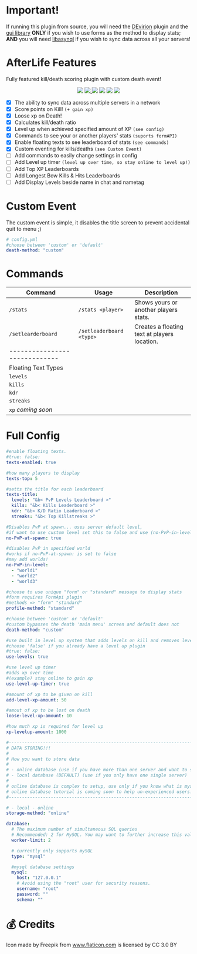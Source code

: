 # Important!

If running this plugin from source, you will need the <a href="https://poggit.pmmp.io/p/DEvirion">DEvirion</a> plugin and the <a href="https://poggit.pmmp.io/ci/Atomization/gui/gui">gui library</a> **ONLY** if you wish to use forms as the method to display stats; 
**AND** you will need <a href="https://poggit.pmmp.io/ci/poggit/libasynql/libasynql">libasynql</a> if you wish to sync data across all your servers!

# AfterLife Features
Fully featured kill/death scoring plugin with custom death event!

<p align="center">
 <a href="http://hits.dwyl.io/Atomization/Afterlife"><img src="http://hits.dwyl.io/Atomization/Afterlife.svg"></a>
 <a href="https://poggit.pmmp.io/ci/Aurora-MC/AfterLife/AfterLife">
  <img src="https://poggit.pmmp.io/ci.shield/Aurora-MC/Afterlife/Afterlife?style=flat-square">
 </a>
 <a href="https://poggit.pmmp.io/p/Afterlife"><img src="https://poggit.pmmp.io/shield.state/Afterlife"></a>
 <a href="https://poggit.pmmp.io/p/Afterlife"><img src="https://poggit.pmmp.io/shield.dl/Afterlife"></a>
 <a href="https://poggit.pmmp.io/p/Afterlife"><img src="https://poggit.pmmp.io/shield.dl.total/Afterlife"></a>
 <a href="https://poggit.pmmp.io/p/Afterlife"><img src="https://poggit.pmmp.io/shield.api/Afterlife"></a>
</p>

 - [x] The ability to sync data across multiple servers in a network
 - [x] Score points on Kill! `(+ gain xp)`
 - [x] Loose xp on Death!
 - [x] Calculates kill/death ratio 
 - [x] Level up when achieved specified amount of XP `(see config)`
 - [x] Commands to see your or another players' stats `(suports formAPI)`
 - [x] Enable floating texts to see leaderboard of stats `(see commands)`
 - [x] Custom eventing for kills/deaths `(see Custom Event)`
 - [ ] Add commands to easily change settings in config
 - [ ] Add Level up timer `(level up over time, so stay online to level up!)`
 - [ ] Add Top XP Leaderboards
 - [ ] Add Longest Bow Kills & Hits Leaderboards
 - [ ] Add Display Levels beside name in chat and nametag
 
# Custom Event
The custom event is simple, it disables the title screen to prevent accidental quit to menu ;)
```yml
# config.yml
#choose between 'custom' or 'default'
death-method: "custom"
```

# Commands
| Command | Usage | Description |
| ------- | ----- | ----------- |
| `/stats` | `/stats <player>` | Shows yours or another players stats. |
| `/setlearderboard` | `/setleaderboard <type>` | Creates a floating text at players location. |
| ----------------------------- |
| Floating Text Types | 
| `levels` |
| `kills` |
| `kdr` |
| `streaks` |
| `xp` *coming soon* | 

# Full Config
```yml
#enable floating texts.
#true: false:
texts-enabled: true

#how many players to display
texts-top: 5

#setts the title for each leaderboard
texts-title:
  levels: "&b< PvP Levels Leaderboard >"
  kills: "&b< Kills Leaderboard >"
  kdr: "&b< K/D Ratio Leaderboard >"
  streaks: "&b< Top Killstreaks >"

#Disables PvP at spawn... uses server default level, 
#if want to use custom level set this to false and use (no-PvP-in-level)
no-PvP-at-spawn: true

#disables PvP in specified world
#works if no-PvP-at-spawn: is set to false
#may add worlds!
no-PvP-in-level:
  - "world1"
  - "world2"
  - "world3"

#choose to use unique "form" or "standard" message to display stats
#form requires FormApi plugin
#methods => "form" "standard"
profile-method: "standard"

#choose between 'custom' or 'default'
#custom bypasses the death 'main menu' screen and default does not
death-method: "custom"

#use built in level up system that adds levels on kill and removes level on death
#choose 'false' if you already have a level up plugin
#true: false:
use-levels: true

#use level up timer
#adds xp over time
#(example) stay online to gain xp
use-level-up-timer: true

#amount of xp to be given on kill
add-level-xp-amount: 50

#amout of xp to be lost on death
loose-level-xp-amount: 10

#how much xp is required for level up
xp-levelup-amount: 1000

#-------------------------------------------------------------------------------------------------------------------------
# DATA STORING!!!
#
# How you want to store data
#
# - online database (use if you have more than one server and want to sync kill score across all servers)
# - local database (DEFAULT) (use if you only have one single server)
#
# online database is complex to setup, use only if you know what is mysql is and how to operate a online database
# online database tutorial is coming soon to help un-experienced users!
#-------------------------------------------------------------------------------------------------------------------------

# - local - online
storage-method: "online"

database:
  # The maximum number of simultaneous SQL queries
  # Recommended: 2 for MySQL. You may want to further increase this value if your MySQL connection is very slow.
  worker-limit: 2

  # currently only supports mySQL
  type: "mysql"

  #mysql database settings
  mysql:
    host: "127.0.0.1"
    # Avoid using the "root" user for security reasons.
    username: "root"
    password: ""
    schema: ""

```
# 💰 Credits
Icon made by Freepik from www.flaticon.com is licensed by CC 3.0 BY
